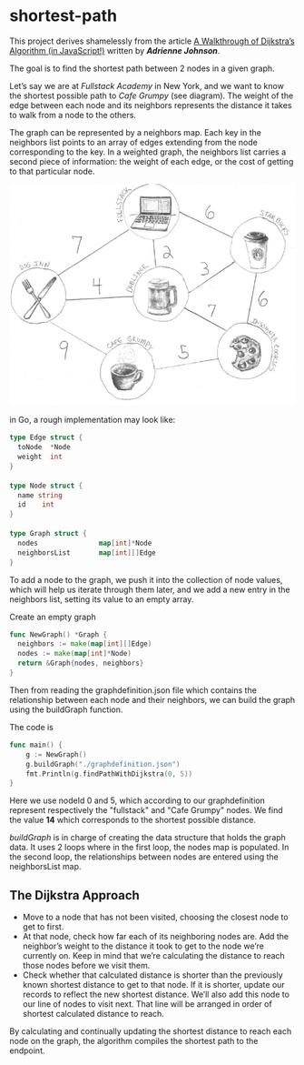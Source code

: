 # shortest-path

This project derives shamelessly from the article [A Walkthrough of Dijkstra’s Algorithm (in JavaScript!)](https://medium.com/@adriennetjohnson/a-walkthrough-of-dijkstras-algorithm-in-javascript-e94b74192026) written by _**Adrienne Johnson**_.


The goal is to find the shortest path between 2 nodes in a given graph.

Let’s say we are at _Fullstack Academy_ in New York, and we want to know the shortest possible path to _Cafe Grumpy_ (see diagram). The weight of the edge between each node and its neighbors represents the distance it takes to walk from a node to the others.

The graph can be represented by a neighbors map. Each key in the neighbors list points to an array of edges extending from the node corresponding to the key. In a weighted graph, the neighbors list carries a second piece of information: the weight of each edge, or the cost of getting to that particular node.

<img src="./graph.jpeg">

in Go, a rough implementation may look like:
```go
type Edge struct {
  toNode  *Node
  weight  int
}

type Node struct {
  name string
  id    int
}

type Graph struct {
  nodes               map[int]*Node
  neighborsList       map[int][]Edge
}

```
To add a node to the graph, we push it into the collection of node values, which will help us iterate through them later, and we add a new entry in the neighbors list, setting its value to an empty array.

Create an empty graph
```go
func NewGraph() *Graph {
  neighbors := make(map[int][]Edge)
  nodes := make(map[int]*Node)
  return &Graph{nodes, neighbors}
}
```
Then from reading the graphdefinition.json file which contains the relationship between each node and their neighbors, we can build the graph using the buildGraph function.

The code is
```go
func main() {
	g := NewGraph()
	g.buildGraph("./graphdefinition.json")
	fmt.Println(g.findPathWithDijkstra(0, 5))
}
```
Here we use nodeId 0 and 5, which according to our graphdefinition represent respectively the "fullstack" and "Cafe Grumpy" nodes. We find the value **14** which corresponds to the shortest possible distance.

_buildGraph_ is in charge of creating the data structure that holds the graph data. It uses 2 loops where in the first loop, the nodes map is populated. In the second loop, the relationships between nodes are entered using the neighborsList map.  

## The Dijkstra Approach

- Move to a node that has not been visited, choosing the closest node to get to first.
- At that node, check how far each of its neighboring nodes are. Add the neighbor’s weight to the distance it took to get to the node we’re currently on. Keep in mind that we’re calculating the distance to reach those nodes before we visit them.
- Check whether that calculated distance is shorter than the previously known shortest distance to get to that node. If it is shorter, update our records to reflect the new shortest distance. We’ll also add this node to our line of nodes to visit next. That line will be arranged in order of shortest calculated distance to reach.

By calculating and continually updating the shortest distance to reach each node on the graph, the algorithm compiles the shortest path to the endpoint.

